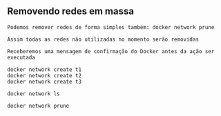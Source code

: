 ## Removendo redes em massa

```
Podemos remover redes de forma simples também: docker network prune
```

```
Assim todas as redes não utilizadas no momento serão removidas
```

```
Receberemos uma mensagem de confirmação do Docker antes da ação ser executada
```

```
docker network create t1
docker network create t2
docker network create t3

docker network ls

docker network prune
```
